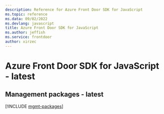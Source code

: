 ```yaml
---
description: Reference for Azure Front Door SDK for JavaScript
ms.topic: reference
ms.data: 09/02/2022
ms.devlang: javascript
title: Azure Front Door SDK for JavaScript
ms.author: jeffish
ms.service: frontdoor
author: xirzec
---
```

# Azure Front Door SDK for JavaScript - latest

## Management packages - latest
[!INCLUDE [mgmt-packages](front-door-mgmt-index.md)]